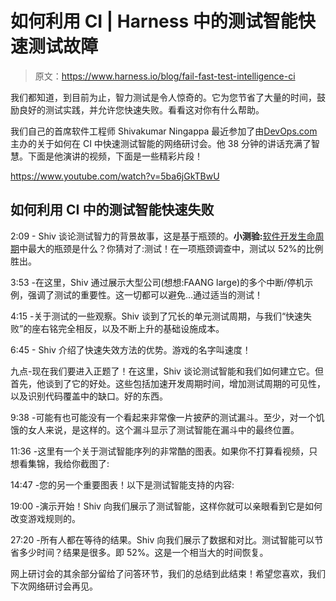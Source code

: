 # 如何利用 CI | Harness 中的测试智能快速测试故障

> 原文：<https://www.harness.io/blog/fail-fast-test-intelligence-ci>

我们都知道，到目前为止，智力测试是令人惊奇的。它为您节省了大量的时间，鼓励良好的测试实践，并允许您快速失败。看看这对你有什么帮助。

我们自己的首席软件工程师 Shivakumar Ningappa 最近参加了由[DevOps.com](https://devops.com/)主办的关于如何在 CI 中快速测试智能的网络研讨会。他 38 分钟的讲话充满了智慧。下面是他演讲的视频，下面是一些精彩片段！

https://www.youtube.com/watch?v=5ba6jGkTBwU

## **如何利用 CI 中的测试智能快速失败**

2:09 - Shiv 谈论测试智力的背景故事，这是基于瓶颈的。**小测验:**[软件开发生命周期](https://harness.io/blog/software-development-life-cycle/)中最大的瓶颈是什么？你猜对了:测试！在一项瓶颈调查中，测试以 52%的比例胜出。

3:53 -在这里，Shiv 通过展示大型公司(想想:FAANG large)的多个中断/停机示例，强调了测试的重要性。这一切都可以避免...通过适当的测试！

4:15 -关于测试的一些观察。Shiv 谈到了冗长的单元测试周期，与我们“快速失败”的座右铭完全相反，以及不断上升的基础设施成本。

6:45 - Shiv 介绍了快速失效方法的优势。游戏的名字叫速度！

九点-现在我们要进入正题了！在这里，Shiv 谈论测试智能和我们如何建立它。但首先，他谈到了它的好处。这些包括加速开发周期时间，增加测试周期的可见性，以及识别代码覆盖中的缺口。好的东西。

9:38 -可能有也可能没有一个看起来非常像一片披萨的测试漏斗。至少，对一个饥饿的女人来说，是这样的。这个漏斗显示了测试智能在漏斗中的最终位置。

11:36 -这里有一个关于测试智能序列的非常酷的图表。如果你不打算看视频，只想看集锦，我给你截图了:

14:47 -您的另一个重要图表！以下是测试智能支持的内容:

19:00 -演示开始！Shiv 向我们展示了测试智能，这样你就可以亲眼看到它是如何改变游戏规则的。

27:20 -所有人都在等待的结果。Shiv 向我们展示了数据和对比。测试智能可以节省多少时间？结果是很多。即 52%。这是一个相当大的时间恢复。

网上研讨会的其余部分留给了问答环节，我们的总结到此结束！希望您喜欢，我们下次网络研讨会再见。